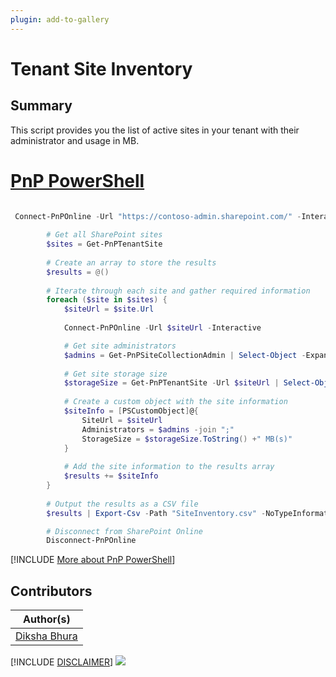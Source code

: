 ```yaml
---
plugin: add-to-gallery
---
```


# Tenant Site Inventory

## Summary

This script provides you the list of active sites in your tenant with their administrator and usage in MB.


# [PnP PowerShell](#tab/pnpps)

```powershell

 Connect-PnPOnline -Url "https://contoso-admin.sharepoint.com/" -Interactive
        
        # Get all SharePoint sites
        $sites = Get-PnPTenantSite
        
        # Create an array to store the results
        $results = @()
        
        # Iterate through each site and gather required information
        foreach ($site in $sites) {
            $siteUrl = $site.Url
            
            Connect-PnPOnline -Url $siteUrl -Interactive

            # Get site administrators
            $admins = Get-PnPSiteCollectionAdmin | Select-Object -ExpandProperty Title
        
            # Get site storage size
            $storageSize = Get-PnPTenantSite -Url $siteUrl | Select-Object -ExpandProperty StorageUsageCurrent
        
            # Create a custom object with the site information
            $siteInfo = [PSCustomObject]@{
                SiteUrl = $siteUrl
                Administrators = $admins -join ";"
                StorageSize = $storageSize.ToString() +" MB(s)"
            }
        
            # Add the site information to the results array
            $results += $siteInfo
        }
        
        # Output the results as a CSV file
        $results | Export-Csv -Path "SiteInventory.csv" -NoTypeInformation

        # Disconnect from SharePoint Online
        Disconnect-PnPOnline

```
[!INCLUDE [More about PnP PowerShell](../../docfx/includes/MORE-PNPPS.md)]

## Contributors

| Author(s) |
|-----------|
| [Diksha Bhura](https://github.com/Diksha-Bhura) |


[!INCLUDE [DISCLAIMER](../../docfx/includes/DISCLAIMER.md)]
<img src="https://m365-visitor-stats.azurewebsites.net/script-samples/scripts/template-script-submission" aria-hidden="true" />